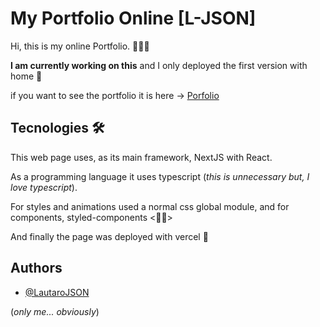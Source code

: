 # My Portfolio Online [L-JSON]

Hi, this is my online Portfolio. 👨🏽‍💻

**I am currently working on this** and I only deployed the first version with home 🌱

if you want to see the portfolio it is here -> [Porfolio](https://my-portfolio-l-json.vercel.app/)

## Tecnologies 🛠

This web page uses, as its main framework, NextJS with React.

As a programming language it uses typescript (_this is unnecessary but, I love typescript_).

For styles and animations used a normal css global module, and for components, styled-components <💅🏽>

And finally the page was deployed with vercel 💪

## Authors

- [@LautaroJSON](https://github.com/LautaroJSON)

(_only me... obviously_)
